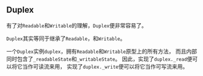 ## Duplex
有了对`Readable`和`Writable`的理解，`Duplex`便非常容易了。

`Duplex`其实等同于继承了`Readable`，和`Writable`。

一个`Duplex`实例`duplex`，拥有`Readable`和`Writable`原型上的所有方法，
而且内部同时包含了`_readableState`和`_writableState`。
因此，实现了`duplex._read`便可以将它当作可读流来用，
实现了`duplex._write`便可以将它当作可写流来用。

